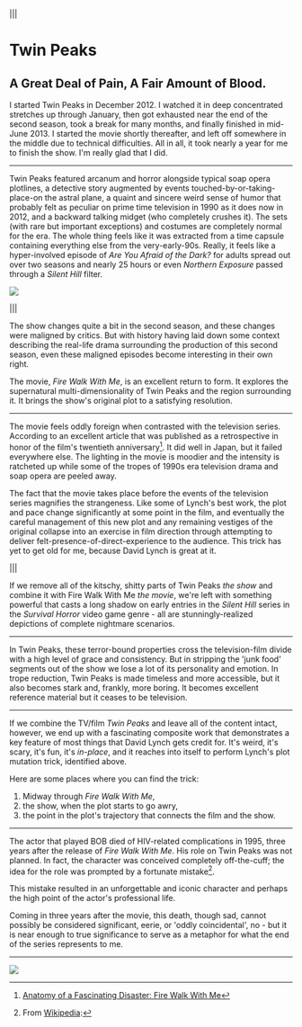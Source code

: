 |||

  # Twin Peaks

  ## A Great Deal of Pain, A Fair Amount of Blood.

  I started Twin Peaks in December 2012. I watched it in deep concentrated
  stretches up through January, then got exhausted near the end of the second
  season, took a break for many months, and finally finished  in mid-June 2013.
  I started the movie shortly thereafter, and left off somewhere in the middle
  due to technical difficulties. All in all, it took nearly a year for me to
  finish the show. I'm really glad that I did.

  ---

  Twin Peaks featured arcanum and horror alongside typical soap opera plotlines,
  a detective story augmented by events touched-by-or-taking-place-on the astral plane,
  a quaint and sincere weird sense of humor that probably felt
  as peculiar on prime time television in 1990 as it does now in 2012,
  and a backward talking midget (who completely crushes it).
  The sets (with rare but important exceptions) and costumes are completely normal for the era.
  The whole thing feels like it was extracted from a time capsule containing
  everything else from the very-early-90s. Really, it feels like
  a hyper-involved episode of _Are You Afraid of the Dark?_ for adults
  spread out over two seasons and nearly 25 hours or even _Northern Exposure_
  passed through a _Silent Hill_ filter.

  ![](http://cloud.ahfr.org/images/a59aeeb7b7683ac973a373fb92439a6f_o.jpg)

|||

  The show changes quite a bit in the second season, and these changes
  were maligned by critics. But with history having laid down some context
  describing the real-life drama surrounding the production of this second
  season, even these maligned episodes become interesting in their own right.

  The movie, _Fire Walk With Me_, is an excellent return to form.
  It explores the supernatural multi-dimensionality of Twin Peaks and the region
  surrounding it. It brings the show's original plot to a satisfying resolution.

  ---

  The movie feels oddly foreign when contrasted with the television series.
  According to an excellent article that was published as a retrospective
  in honor of the film's twentieth anniversary[^1]. It did well in Japan,
  but it failed everywhere else. The lighting in the movie is moodier
  and the intensity is ratcheted up while some of the tropes of 1990s era
  television drama and soap opera are peeled away.

  The fact that the movie takes place before the events of the television series
  magnifies the strangeness. Like some of Lynch's best work, the plot and pace change
  significantly at some point in the film, and eventually the careful
  management of this new plot and any remaining vestiges of the original
  collapse into an exercise in film direction through attempting to deliver
  felt-presence-of-direct-experience to the audience.
  This trick has yet to get old for me, because David Lynch is great at it.

|||

  If we remove all of the kitschy, shitty parts of Twin Peaks _the show_
  and combine it with Fire Walk With Me _the movie_, we're left with something
  powerful that casts a long shadow on early entries in the _Silent Hill_
  series in the  _Survival Horror_ video game genre - all are stunningly-realized
  depictions of complete nightmare scenarios.

  ---

  In Twin Peaks, these terror-bound properties cross the television-film divide with a
  high level of grace and consistency. But in stripping the 'junk food'
  segments out of the show we lose a lot of its personality and emotion.
  In trope reduction, Twin Peaks is made timeless and more accessible, but it
  also becomes stark and, frankly, more boring.  It becomes excellent
  reference material but it ceases to be television.

  ---

  If we combine the TV/film _Twin Peaks_ and leave all of the content intact,
  however, we end up with a fascinating composite work that demonstrates
  a key feature of most things that David Lynch gets credit for.
  It's weird, it's scary, it's fun, it's _in-place_, and it reaches into itself
  to perform Lynch's plot mutation trick, identified above.

  Here are some places where you can find the trick:

  1. Midway through _Fire Walk With Me_,
  2. the show, when the plot starts to go awry,
  3. the point in the plot's trajectory that connects the film and the show.

---

The actor that played BOB died of HIV-related complications in 1995,
three years after the release of _Fire Walk With Me_. His role on Twin Peaks
was not planned. In fact, the character was conceived completely off-the-cuff;
the idea for the role was prompted by a fortunate mistake[^2].

This mistake resulted in an unforgettable and iconic character and perhaps
the high point of the actor's professional life.

Coming in three years after the movie, this death, though sad, cannot possibly
be considered significant, eerie, or 'oddly coincidental', no - but it is near
enough to true significance to serve as a metaphor for what the end of the
series represents to me.

---

![](http://cloud.ahfr.org/7277ad9b42da5df1a9ae.jpg)

[^1]:[Anatomy of a Fascinating Disaster: Fire Walk With Me](http://www.grantland.com/story/_/id/8311326/twenty-things-david-lynch-fire-walk-its-20th-anniversary)

[^2]:From [Wikipedia](http://en.wikipedia.org/wiki/Killer_BOB#Conceptual_history):
